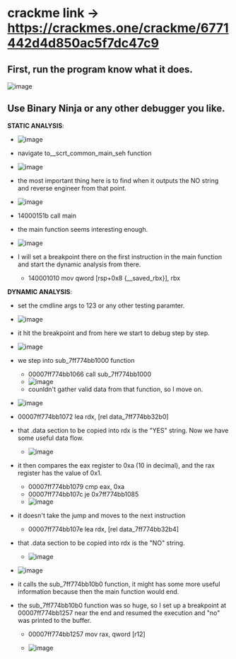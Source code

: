 # crackme link -> https://crackmes.one/crackme/6771442d4d850ac5f7dc47c9


## First, run the program know what it does.
![image](https://github.com/user-attachments/assets/3704be2e-5c62-4b6d-b6e9-3fc8bd013acc)


## Use Binary Ninja or any other debugger you like.

**STATIC ANALYSIS**:
  - ![image](https://github.com/user-attachments/assets/860a1d1d-9a11-478c-b56d-5afd9874b3cb)
  
  - navigate to__scrt_common_main_seh function
  
  - ![image](https://github.com/user-attachments/assets/a63101cb-0504-446c-8e17-21111cd0e27a)
  
  - the most important thing here is to find when it outputs the NO string and reverse engineer from that point.
  
  - ![image](https://github.com/user-attachments/assets/68a22a7b-1f99-460d-b23c-a373bbc8f6c2)
  
  - 14000151b  call    main
  
  - the main function seems interesting enough.
  
  - ![image](https://github.com/user-attachments/assets/eed193fa-b0f6-4646-97d4-7dc650aac72c)

  - I will set a breakpoint there on the first instruction in the main function and start the dynamic analysis from there.
    - 140001010  mov     qword [rsp+0x8 {__saved_rbx}], rbx 


**DYNAMIC ANALYSIS**:
  - set the cmdline args to 123 or any other testing paramter.
  
  - ![image](https://github.com/user-attachments/assets/25e76db8-681e-40ca-b684-d89ebfba63d5)

  - it hit the breakpoint and from here we start to debug step by step.
  
  - ![image](https://github.com/user-attachments/assets/439f884a-3231-44da-9174-940a5b0fd9d1)

  - we step into sub_7ff774bb1000 function
    - 00007ff774bb1066  call    sub_7ff774bb1000
    - ![image](https://github.com/user-attachments/assets/72e3ebbb-efca-4d15-9c31-682ba844d967)
    - counldn't gather valid data from that function, so I move on.

  - ![image](https://github.com/user-attachments/assets/81e9aca6-1acc-424d-8f57-aafca36fcd53)

  - 00007ff774bb1072  lea     rdx, [rel data_7ff774bb32b0]
  
  - that .data section to be copied into rdx is the "YES" string. Now we have some useful data flow.
    
    - ![image](https://github.com/user-attachments/assets/8899fa11-d148-463b-bb06-6e1bc3de5e22)
   
  - it then compares the eax register to 0xa (10 in decimal), and the rax register has the value of 0x1.

    - 00007ff774bb1079  cmp     eax, 0xa
    - 00007ff774bb107c  je      0x7ff774bb1085
    - ![image](https://github.com/user-attachments/assets/d9d3cb01-0ea8-4700-9f3b-5b07cae6dc43)
  
  - it doesn't take the jump and moves to the next instruction
    - 00007ff774bb107e  lea     rdx, [rel data_7ff774bb32b4]
      
  - that .data section to be copied into rdx is the "NO" string.

     - ![image](https://github.com/user-attachments/assets/cecf9761-6590-43f1-b3e8-6e90119aa507)

  - ![image](https://github.com/user-attachments/assets/66a79991-c926-48c2-bc11-ae0b4df96101)
    
  - it calls the sub_7ff774bb10b0 function, it might has some more useful information because then the main function would end.
  - the sub_7ff774bb10b0 function was so huge, so I set up a breakpoint at 00007ff774bb1257 near the end and resumed the execution and "no" was printed to the buffer.
    - 00007ff774bb1257  mov     rax, qword [r12]

    - ![image](https://github.com/user-attachments/assets/86473a0e-29aa-4633-ab23-2c2bdcca0830)




